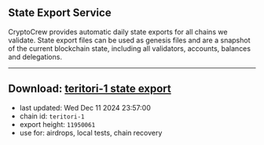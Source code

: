 ## State Export Service
CryptoCrew provides automatic daily state exports for all chains we validate. State export files can be used as genesis files and are a snapshot of the current blockchain state, including all validators, accounts, balances and delegations.

---
**Download: [teritori-1 state export](https://dl-eu2.ccvalidators.com/SERVICE/teritori/teritori-1_export_11950061.json)**
---

- last updated: Wed Dec 11 2024 23:57:00
- chain id: `teritori-1`
- export height: `11950061`
- use for: airdrops, local tests, chain recovery
